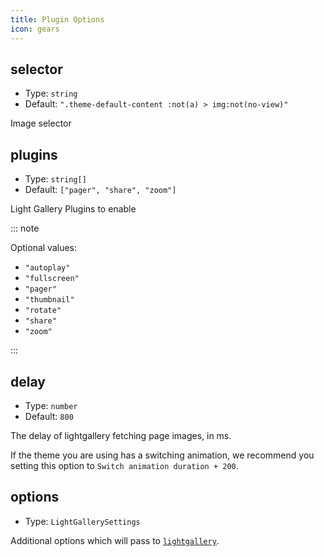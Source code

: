 ```yaml
---
title: Plugin Options
icon: gears
---
```


## selector

- Type: `string`
- Default: `".theme-default-content :not(a) > img:not(no-view)"`

Image selector

## plugins

- Type: `string[]`
- Default: `["pager", "share", "zoom"]`

Light Gallery Plugins to enable

::: note

Optional values:

- `"autoplay"`
- `"fullscreen"`
- `"pager"`
- `"thumbnail"`
- `"rotate"`
- `"share"`
- `"zoom"`

:::

## delay

- Type: `number`
- Default: `800`

The delay of lightgallery fetching page images, in ms.

If the theme you are using has a switching animation, we recommend you setting this option to `Switch animation duration + 200`.

## options

- Type: `LightGallerySettings`

Additional options which will pass to [`lightgallery`](https://www.lightgalleryjs.com/docs/settings/).
